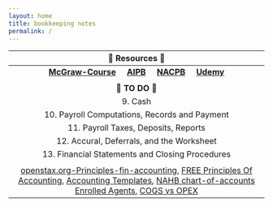 ```yaml
---
layout: home
title: bookkeeping notes
permalink: /
---
```



| :honeybee: Resources :honeybee: |
|:---------:|
| [**McGraw-Course**](https://connect.mheducation.com/connect/hmStudentCourseList.do) &nbsp; &nbsp; [**AIPB**](https://aipb.org) &nbsp; &nbsp; [**NACPB**](https://www.certifiedpublicbookkeeper.org) &nbsp; &nbsp; [**Udemy**](https://www.udemy.com/)|
||
| :hatching_chick: **TO DO** :hatching_chick: |
|9. Cash|
|10. Payroll Computations, Records and Payment|
|11. Payroll Taxes, Deposits, Reports|
|12. Accural, Deferrals, and the Worksheet|
|13. Financial Statements and Closing Procedures|
||
|[openstax.org-Principles-fin-accounting](https://openstax.org/books/principles-financial-accounting/pages/10-3-calculate-the-cost-of-goods-sold-and-ending-inventory-using-the-perpetual-method), [FREE Principles Of Accounting](https://www.principlesofaccounting.com/illustrative-entries/freight/), [Accounting Templates](https://www.wordstemplatespro.com/accounting-excel-templates.html), [NAHB chart-of-accounts](https://www.nahb.org/-/media/NAHB/nahb-community/docs/member-benefits/knowledge/biztools/nahb-chart-of-accounts-2016.pdf) [Enrolled Agents](https://www.irs.gov/tax-professionals/enrolled-agents), [COGS vs OPEX](https://www.investopedia.com/ask/answers/101314/what-are-differences-between-operating-expenses-and-cost-goods-sold-cogs.asp)|